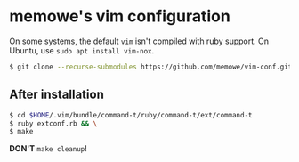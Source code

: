 # memowe's vim configuration

On some systems, the default `vim` isn't compiled with ruby support. On Ubuntu, use `sudo apt install vim-nox`.

```bash
$ git clone --recurse-submodules https://github.com/memowe/vim-conf.git .vim
```

## After installation

```bash
$ cd $HOME/.vim/bundle/command-t/ruby/command-t/ext/command-t
$ ruby extconf.rb && \
$ make
```

**DON'T** `make cleanup`!
